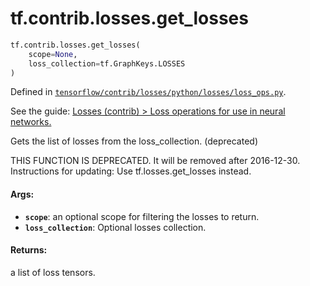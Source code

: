 <div itemscope itemtype="http://developers.google.com/ReferenceObject">
<meta itemprop="name" content="tf.contrib.losses.get_losses" />
<meta itemprop="path" content="Stable" />
</div>

# tf.contrib.losses.get_losses

``` python
tf.contrib.losses.get_losses(
    scope=None,
    loss_collection=tf.GraphKeys.LOSSES
)
```



Defined in [`tensorflow/contrib/losses/python/losses/loss_ops.py`](https://www.tensorflow.org/code/tensorflow/contrib/losses/python/losses/loss_ops.py).

See the guide: [Losses (contrib) > Loss operations for use in neural networks.](../../../../../api_guides/python/contrib.losses.md#Loss_operations_for_use_in_neural_networks_)

Gets the list of losses from the loss_collection. (deprecated)

THIS FUNCTION IS DEPRECATED. It will be removed after 2016-12-30.
Instructions for updating:
Use tf.losses.get_losses instead.

#### Args:

* <b>`scope`</b>: an optional scope for filtering the losses to return.
* <b>`loss_collection`</b>: Optional losses collection.


#### Returns:

a list of loss tensors.